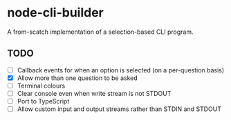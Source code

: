# node-cli-builder

A from-scatch implementation of a selection-based CLI program. 

## TODO

- [ ] Callback events for when an option is selected (on a per-question basis)
- [x] Allow more than one question to be asked
- [ ] Terminal colours
- [ ] Clear console even when write stream is not STDOUT
- [ ] Port to TypeScript
- [ ] Allow custom input and output streams rather than STDIN and STDOUT
